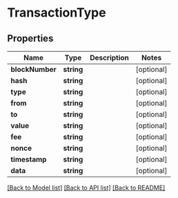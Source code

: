 # TransactionType

## Properties
Name | Type | Description | Notes
------------ | ------------- | ------------- | -------------
**blockNumber** | **string** |  | [optional] 
**hash** | **string** |  | [optional] 
**type** | **string** |  | [optional] 
**from** | **string** |  | [optional] 
**to** | **string** |  | [optional] 
**value** | **string** |  | [optional] 
**fee** | **string** |  | [optional] 
**nonce** | **string** |  | [optional] 
**timestamp** | **string** |  | [optional] 
**data** | **string** |  | [optional] 

[[Back to Model list]](../README.md#documentation-for-models) [[Back to API list]](../README.md#documentation-for-api-endpoints) [[Back to README]](../README.md)


